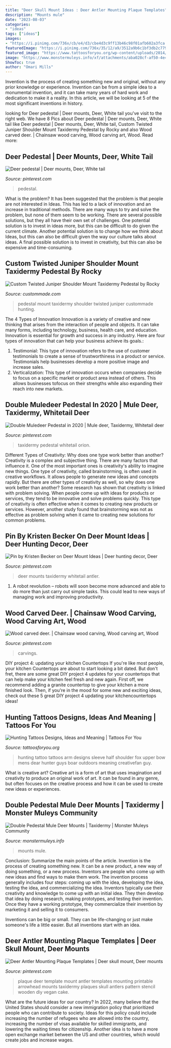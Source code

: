 ```yaml
---
title: "Deer Skull Mount Ideas : Deer Antler Mounting Plaque Templates"
description: "Mounts mule"
date: "2023-08-03"
categories:
- "ideas"
tags: ["ideas"]
images:
- "https://i.pinimg.com/736x/cb/e4/d3/cbe4d3c9ff13b46c98f01afb602a3fca.jpg"
featuredImage: "https://i.pinimg.com/736x/35/12/a9/3512a9b6c1bf3db2c7799b1d013e8a89.jpg"
featured_image: "https://www.tattoosforyou.org/wp-content/uploads/2014/02/Hunting-Tattoos-on-Arm.jpg"
image: "https://www.monstermuleys.info/xf/attachments/aba028cf-af50-4e4c-83fb-b8c4cd89a715-jpeg.4907/"
ShowToc: true
author: "Omari Mills"
---
```



Invention is the process of creating something new and original, without any prior knowledge or experience. Invention can be from a simple idea to a monumental invention, and it can take many years of hard work and dedication to make it a reality. In this article, we will be looking at 5 of the most significant inventions in history.

	

		
looking for Deer pedestal | Deer mounts, Deer, White tail you've visit to the right web. We have 8 Pics about Deer pedestal | Deer mounts, Deer, White tail like Deer pedestal | Deer mounts, Deer, White tail, Custom Twisted Juniper Shoulder Mount Taxidermy Pedestal by Rocky and also Wood carved deer. | Chainsaw wood carving, Wood carving art, Wood. Read more:
		
    
## Deer Pedestal | Deer Mounts, Deer, White Tail

<img loading=lazy src="https://i.pinimg.com/736x/d7/f9/3d/d7f93dcc8a2bc99668fd52fc08856258.jpg" onerror="this.onerror=null;this.src='https://tse4.mm.bing.net/th?id=OIP.lgPBCbGNuo1XMP0nitPVhwHaJ3&amp;pid=15.1';" alt="Deer pedestal | Deer mounts, Deer, White tail">

_Source: pinterest.com_

>pedestal. 

	

What is the problem?
It has been suggested that the problem is that people are not interested in Ideas. This has led to a lack of innovation and an increase in traditional methods. There are many ways to try and solve the problem, but none of them seem to be working. There are several possible solutions, but they all have their own set of challenges. One potential solution is to invest in ideas more, but this can be difficult to do given the current climate. Another potential solution is to change how we think about Ideas, but this can also be difficult given the way our culture talks about ideas. A final possible solution is to invest in creativity, but this can also be expensive and time-consuming.

    
## Custom Twisted Juniper Shoulder Mount Taxidermy Pedestal By Rocky

<img loading=lazy src="https://images.custommade.com/Dtwhc7jLBze55nmTA1dDmCZZnAM=/custommade-photosets/181527/181527.1059797.jpg" onerror="this.onerror=null;this.src='https://tse2.mm.bing.net/th?id=OIP.wjB76oXFzpB_owxtll7o6gHaJ4&amp;pid=15.1';" alt="Custom Twisted Juniper Shoulder Mount Taxidermy Pedestal by Rocky">

_Source: custommade.com_

>pedestal mount taxidermy shoulder twisted juniper custommade hunting. 

	

The 4 Types of Innovation
Innovation is a variety of creative and new thinking that arises from the interaction of people and objects. It can take many forms, including technology, business, health care, and education. Innovation is essential for growth and success in any industry. Here are four types of innovation that can help your business achieve its goals.: 
1. Testimonial: This type of innovation refers to the use of customer testimonials to create a sense of trustworthiness in a product or service. Testimonials help businesses develop a more positive image and increase sales. 
2. Verticalization: This type of innovation occurs when companies decide to focus on a specific market or product area instead of others. This allows businesses tofocus on their strengths while also expanding their reach into new markets. 

    
## Double Muledeer Pedestal In 2020 | Mule Deer, Taxidermy, Whitetail Deer

<img loading=lazy src="https://i.pinimg.com/736x/cb/e4/d3/cbe4d3c9ff13b46c98f01afb602a3fca.jpg" onerror="this.onerror=null;this.src='https://tse4.mm.bing.net/th?id=OIP.dVASBKlwhN21F9EvXThggAHaJ8&amp;pid=15.1';" alt="Double Muledeer Pedestal in 2020 | Mule deer, Taxidermy, Whitetail deer">

_Source: pinterest.com_

>taxidermy pedestal whitetail orion. 

	

Different Types of Creativity: Why does one type work better than another?
Creativity is a complex and subjective thing. There are many factors that influence it. One of the most important ones is creativity's ability to imagine new things. One type of creativity, called brainstorming, is often used in creative workflows. It allows people to generate new ideas and concepts rapidly. But there are other types of creativity as well, so why does one work better than another?
Some research has shown that creativity is linked with problem solving. When people come up with ideas for products or services, they tend to be innovative and solve problems quickly. This type of creativity is often effective when it comes to creating new products or services. However, another study found that brainstorming was not as effective as problem solving when it came to creating new solutions for common problems.

    
## Pin By Kristen Becker On Deer Mount Ideas | Deer Hunting Decor, Deer

<img loading=lazy src="https://i.pinimg.com/736x/35/12/a9/3512a9b6c1bf3db2c7799b1d013e8a89.jpg" onerror="this.onerror=null;this.src='https://tse2.mm.bing.net/th?id=OIP.iWyZf9w9EPARYH7Qg_VRoQHaJ4&amp;pid=15.1';" alt="Pin by Kristen Becker on Deer Mount Ideas | Deer hunting decor, Deer">

_Source: pinterest.com_

>deer mounts taxidermy whitetail antler. 

	

1. A robot revolution – robots will soon become more advanced and able to do more than just carry out simple tasks. This could lead to new ways of managing work and improving productivity.

    
## Wood Carved Deer. | Chainsaw Wood Carving, Wood Carving Art, Wood

<img loading=lazy src="https://i.pinimg.com/736x/4f/f6/9e/4ff69e5eef377d119682359454cbd4f6--i-wish-deer.jpg" onerror="this.onerror=null;this.src='https://tse1.mm.bing.net/th?id=OIP.CuYwwcfkj9-Ap2X_wkFQuwDGE7&amp;pid=15.1';" alt="Wood carved deer. | Chainsaw wood carving, Wood carving art, Wood">

_Source: pinterest.com_

>carvings. 

	

DIY project 4: updating your kitchen Countertops
If you're like most people, your kitchen Countertops are about to start looking a bit dated. But don't fret, there are some great DIY project 4 updates for your countertops that can help make your kitchen feel fresh and new again. First off, we recommend adding a granite countertop to give your kitchen a more finished look. Then, if you're in the mood for some new and exciting ideas, check out these 5 great DIY project 4 updating your kitchencountertops ideas!

    
## Hunting Tattoos Designs, Ideas And Meaning | Tattoos For You

<img loading=lazy src="https://www.tattoosforyou.org/wp-content/uploads/2014/02/Hunting-Tattoos-on-Arm.jpg" onerror="this.onerror=null;this.src='https://tse4.mm.bing.net/th?id=OIP.z9dqoeOSbI6eKjEVxjvy2AHaH9&amp;pid=15.1';" alt="Hunting Tattoos Designs, Ideas and Meaning | Tattoos For You">

_Source: tattoosforyou.org_

>hunting tattoo tattoos arm designs sleeve half shoulder fox upper bow mens dear hunter guys boar outdoors meaning creativefan guy. 

	

What is creative art?
Creative art is a form of art that uses imagination and creativity to produce an original work of art. It can be found in any genre, but often focuses on the creative process and how it can be used to create new ideas or experiences.

    
## Double Pedestal Mule Deer Mounts | Taxidermy | Monster Muleys Community

<img loading=lazy src="https://www.monstermuleys.info/xf/attachments/aba028cf-af50-4e4c-83fb-b8c4cd89a715-jpeg.4907/" onerror="this.onerror=null;this.src='https://tse4.mm.bing.net/th?id=OIP.ZGM0p8P54lX_qp7qnZ-dKQHaJ4&amp;pid=15.1';" alt="Double Pedestal Mule Deer Mounts | Taxidermy | Monster Muleys Community">

_Source: monstermuleys.info_

>mounts mule. 

	

Conclusion: Summarize the main points of the article.
Invention is the process of creating something new. It can be a new product, a new way of doing something, or a new process. Inventors are people who come up with new ideas and find ways to make them work.
The invention process generally includes four steps: coming up with the idea, developing the idea, testing the idea, and commercializing the idea. Inventors typically use their creativity and knowledge to come up with an initial idea. They then develop that idea by doing research, making prototypes, and testing their invention. Once they have a working prototype, they commercialize their invention by marketing it and selling it to consumers.

Inventions can be big or small. They can be life-changing or just make someone's life a little easier. But all inventions start with an idea.

    
## Deer Antler Mounting Plaque Templates | Deer Skull Mount, Deer Mounts

<img loading=lazy src="https://i.pinimg.com/736x/69/5a/31/695a31d063d65f103875d7cf170a62cd.jpg" onerror="this.onerror=null;this.src='https://tse1.mm.bing.net/th?id=OIP.2WDv3_VVt9Lb1wG_a8hWBgHaFj&amp;pid=15.1';" alt="Deer Antler Mounting Plaque Templates | Deer skull mount, Deer mounts">

_Source: pinterest.com_

>plaque deer template mount antler templates mounting printable arrowhead mounts taxidermy plaques skull antlers pattern stencil wooden diy vegan cake. 

	

What are the future ideas for our country?
In 2022, many believe that the United States should consider a new immigration policy that prioritized people who can contribute to society. Ideas for this policy could include increasing the number of refugees who are allowed into the country, increasing the number of visas available for skilled immigrants, and lowering the waiting times for citizenship. Another idea is to have a more open exchange market between the US and other countries, which would create jobs and increase wages.

